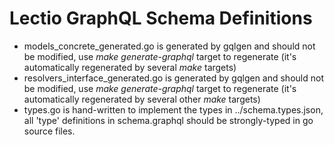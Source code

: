 Lectio GraphQL Schema Definitions
=================================
* models_concrete_generated.go is generated by gqlgen and should not be modified, use *make generate-graphql*
  target to regenerate (it's automatically regenerated by several *make* targets)
* resolvers_interface_generated.go is generated by gqlgen and should not be modified, use *make generate-graphql*
  target to regenerate (it's automatically regenerated by several other *make* targets)
* types.go is hand-written to implement the types in ../schema.types.json, all 'type' definitions in schema.graphql
  should be strongly-typed in go source files.